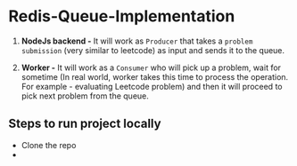 # Redis-Queue-Implementation
1. **NodeJs backend -**  It will work as `Producer` that takes a `problem submission` (very similar to leetcode) as input and sends it to the queue.

2. **Worker -** It will work as a `Consumer` who will pick up a problem, wait for sometime (In real world, worker takes this time to process the operation. For example - evaluating Leetcode problem) and then it will proceed to pick next problem from the queue.

## Steps to run project locally
- Clone the repo
- 